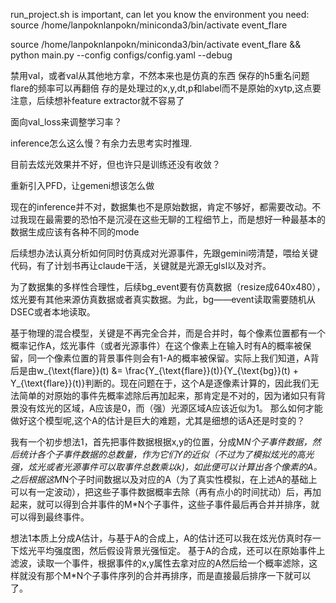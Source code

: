 run_project.sh is important, can let you know the environment you need:
source /home/lanpoknlanpokn/miniconda3/bin/activate event_flare

source /home/lanpoknlanpokn/miniconda3/bin/activate event_flare && python main.py --config configs/config.yaml --debug


禁用val，或者val从其他地方拿，不然本来也是仿真的东西
保存的h5重名问题
flare的频率可以再翻倍
存的是处理过的x,y,dt,p和label而不是原始的xytp,这点要注意，后续想补feature extractor就不容易了

面向val_loss来调整学习率？

inference怎么这么慢？有余力去思考实时推理.

目前去炫光效果并不好，但也许只是训练还没有收敛？

重新引入PFD，让gemeni想该怎么做

现在的inference并不对，数据集也不是原始数据，肯定不够好，都需要改动。不过我现在最需要的恐怕不是沉浸在这些无聊的工程细节上，而是想好一种最基本的
数据生成应该有各种不同的mode



后续想办法认真分析如何同时仿真成对光源事件，先跟gemini唠清楚，喂给关键代码，有了计划书再让claude干活，关键就是光源无glsl以及对齐。

为了数据集的多样性合理性，后续bg_event要有仿真数据（resize成640x480），炫光要有其他来源仿真数据或者真实数据。为此，bg——event读取需要随机从DSEC或者本地读取。


基于物理的混合模型，关键是不再完全合并，而是合并时，每个像素位置都有一个概率记作A，炫光事件（或者光源事件）在这个像素上在输入时有A的概率被保留，同一个像素位置的背景事件则会有1-A的概率被保留。实际上我们知道，A背后是由w_{\text{flare}}(t) &= \frac{Y_{\text{flare}}(t)}{Y_{\text{bg}}(t) + Y_{\text{flare}}(t)}判断的。现在问题在于，这个A是逐像素计算的，因此我们无法简单的对原始的事件先概率滤除后再加起来，那肯定是不对的，因为诸如只有背景没有炫光的区域，A应该是0，而（强）光源区域A应该近似为1。 那么如何才能做好这个模型呢,这个A的估计是巨大的难题，尤其是细想的话A还是时变的？

我有一个初步想法1，首先把事件数据根据x,y的位置，分成M*N个子事件数据，然后统计各个子事件数据的总数量，作为它们Y的近似（不过为了模拟炫光的高光强，炫光或者光源事件可以取事件总数乘以k)，如此便可以计算出各个像素的A。之后根据这M*N个子时间数据以及对应的A（为了真实性模拟，在上述A的基础上可以有一定波动），把这些子事件数据概率去除（再有点小的时间扰动）后，再加起来，就可以得到合并事件的M*N个子事件，这些子事件最后再合并并排序，就可以得到最终事件。

想法1本质上分成A估计，与基于A的合成上，A的估计还可以我在炫光仿真时存一下炫光平均强度图，然后假设背景光强恒定。 基于A的合成，还可以在原始事件上滤波，读取一个事件，根据事件的x,y属性去拿对应的A然后给一个概率滤除，这样就没有那个M*N个子事件序列的合并再排序，而是直接最后排序一下就可以了。